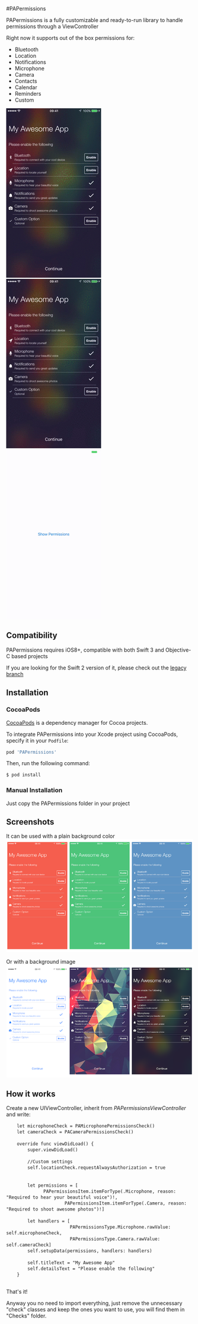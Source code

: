 #PAPermissions

PAPermissions is a fully customizable and ready-to-run library to handle permissions through a ViewController

Right now it supports out of the box permissions for:
- Bluetooth
- Location
- Notifications
- Microphone
- Camera
- Contacts
- Calendar
- Reminders
- Custom


![](./ReadmeResources/PAPermissions1.gif)
![](./ReadmeResources/PAPermissions2.gif)
![](./ReadmeResources/PAPermissions3.gif)
## Compatibility

PAPermissions requires iOS8+, compatible with both Swift 3 and Objective-C based projects

If you are looking for the Swift 2 version of it, please check out the [legacy branch](https://github.com/pascalbros/PAPermissions/tree/legacy)

## Installation


### CocoaPods

[CocoaPods](http://cocoapods.org) is a dependency manager for Cocoa projects.

To integrate PAPermissions into your Xcode project using CocoaPods, specify it in your `Podfile`:

```ruby
pod 'PAPermissions'
```

Then, run the following command:

```bash
$ pod install
```

### Manual Installation

Just copy the PAPermissions folder in your project

## Screenshots

It can be used with a plain background color
![](./ReadmeResources/Screen1.png)

Or with a background image
![](./ReadmeResources/Screen2.png)

## How it works

Create a new UIViewController, inherit from *PAPermissionsViewController* and write:

```
	let microphoneCheck = PAMicrophonePermissionsCheck()
	let cameraCheck = PACameraPermissionsCheck()

	override func viewDidLoad() {
		super.viewDidLoad()
		
		//Custom settings
		self.locationCheck.requestAlwaysAuthorization = true
		
		
		let permissions = [
	          PAPermissionsItem.itemForType(.Microphone, reason: "Required to hear your beautiful voice")!,
					  PAPermissionsItem.itemForType(.Camera, reason: "Required to shoot awesome photos")!]
		
		let handlers = [
						PAPermissionsType.Microphone.rawValue: self.microphoneCheck,
						PAPermissionsType.Camera.rawValue: self.cameraCheck]
		self.setupData(permissions, handlers: handlers)

		self.titleText = "My Awesome App"
		self.detailsText = "Please enable the following"
	}
		
```

That's it!

Anyway you no need to import everything, just remove the unnecessary "check" classes and keep the ones you want to use, you will find them in "Checks" folder.
